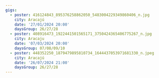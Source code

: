 ```yaml
---
gigs:
  - poster: 416124843_895376258862050_5483004229349860406_n.jpg
    city: Aracajú
    date: '27/01/2024 20:00'
    daysGroup: 26/27/28
  - poster: 408916473_1922441501565171_3750424365406775267_n.jpg
    city: Aracaju
    date: '07/03/2024 20:00'
    daysGroup: 07/08/09/10
  - poster: 448352250_1879479895810734_1644437053971681330_n.jpeg
    city: Aracajú
    date: '26/07/2024 21:00'
    daysGroup: 26/27/28
---
```


